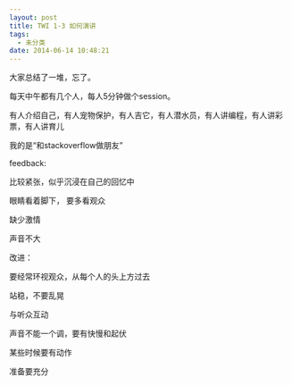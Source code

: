 ```yaml
---
layout: post
title: TWI 1-3 如何演讲
tags:
  - 未分类
date: 2014-06-14 10:48:21
---
```


大家总结了一堆，忘了。

每天中午都有几个人，每人5分钟做个session。

有人介绍自己，有人宠物保护，有人吉它，有人潜水员，有人讲编程，有人讲彩票，有人讲育儿

我的是“和stackoverflow做朋友”

feedback:

比较紧张，似乎沉浸在自己的回忆中

眼睛看着脚下， 要多看观众

缺少激情

声音不大

改进：

要经常环视观众，从每个人的头上方过去

站稳，不要乱晃

与听众互动

声音不能一个调，要有快慢和起伏

某些时候要有动作

准备要充分